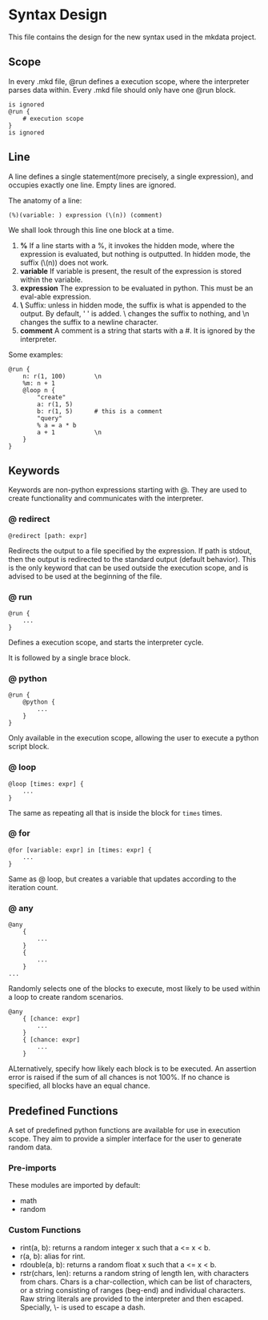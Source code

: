 # Syntax Design

This file contains the design for the new syntax used in the mkdata project.

## Scope

In every .mkd file, @run defines a execution scope, where the interpreter parses data within. Every .mkd file should only have one @run block.

```
is ignored
@run {
    # execution scope
}
is ignored
```

## Line

A line defines a single statement(more precisely, a single expression), and occupies exactly one line. Empty lines are ignored.

The anatomy of a line:

```
(%)(variable: ) expression (\(n)) (comment)
```

We shall look through this line one block at a time.

1. **%** If a line starts with a %, it invokes the hidden mode, where the expression is evaluated, but nothing is outputted. In hidden mode, the suffix (\\(n)) does not work.
2. **variable** If variable is present, the result of the expression is stored within the variable.
3. **expression** The expression to be evaluated in python. This must be an eval-able expression.
4. **\\** Suffix: unless in hidden mode, the suffix is what is appended to the output. By default, ' ' is added. \\ changes the suffix to nothing, and \\n changes the suffix to a newline character.
5. **comment** A comment is a string that starts with a #. It is ignored by the interpreter.

Some examples:
```
@run {
    n: r(1, 100)        \n
    %m: n + 1
    @loop n {
        "create"
        a: r(1, 5)
        b: r(1, 5)      # this is a comment
        "query"
        % a = a * b
        a + 1           \n
    }
}
```

## Keywords

Keywords are non-python expressions starting with @. They are used to create functionality and communicates with the interpreter.

### @ redirect

```
@redirect [path: expr]
```

Redirects the output to a file specified by the expression. If path is stdout, then the output is redirected to the standard output (default behavior). This is the only keyword that can be used outside the execution scope, and is advised to be used at the beginning of the file.

### @ run

```
@run {
    ...
}
```

Defines a execution scope, and starts the interpreter cycle.

It is followed by a single brace block.

### @ python

```
@run {
    @python {
        ...
    }
}
```

Only available in the execution scope, allowing the user to execute a python script block.

### @ loop

```
@loop [times: expr] {
    ...
}
```

The same as repeating all that is inside the block for `times` times.

### @ for

```
@for [variable: expr] in [times: expr] {
    ...
}
```
Same as @ loop, but creates a variable that updates according to the iteration count.

### @ any

```
@any
    {
        ...
    }
    {
        ...
    }
...
```

Randomly selects one of the blocks to execute, most likely to be used within a loop to create random scenarios.

```
@any
    { [chance: expr]
        ...
    }
    { [chance: expr]
        ...
    }
```

ALternatively, specify how likely each block is to be executed. An assertion error is raised if the sum of all chances is not 100%. If no chance is specified, all blocks have an equal chance.

## Predefined Functions

A set of predefined python functions are available for use in execution scope. They aim to provide a simpler interface for the user to generate random data.

### Pre-imports

These modules are imported by default:

- math
- random

### Custom Functions

- rint(a, b): returns a random integer x such that a <= x < b.
- r(a, b): alias for rint.
- rdouble(a, b): returns a random float x such that a <= x < b.
- rstr(chars, len): returns a random string of length len, with characters from chars. Chars is a char-collection, which can be list of characters, or a string consisting of ranges (beg-end) and individual characters. Raw string literals are provided to the interpreter and then escaped. Specially, \\- is used to escape a dash.
